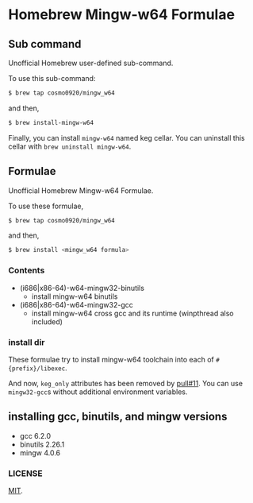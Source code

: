 Homebrew Mingw-w64 Formulae
===

## Sub command

Unofficial Homebrew user-defined sub-command.

To use this sub-command:

```bash
$ brew tap cosmo0920/mingw_w64
```

and then,

```bash
$ brew install-mingw-w64
```

Finally, you can install `mingw-w64` named keg cellar.
You can uninstall this cellar with `brew uninstall mingw-w64`.

## Formulae

Unofficial Homebrew Mingw-w64 Formulae.

To use these formulae,

```bash
$ brew tap cosmo0920/mingw_w64
```

and then,

```bash
$ brew install <mingw_w64 formula>
```
### Contents

* (i686|x86-64)-w64-mingw32-binutils
    - install mingw-w64 binutils
* (i686|x86-64)-w64-mingw32-gcc
    - install mingw-w64 cross gcc and its runtime (winpthread also included)

### install dir

These formulae try to install mingw-w64 toolchain into each of `#{prefix}/libexec`.

And now, `keg_only` attributes has been removed by [pull#11](https://github.com/cosmo0920/homebrew-mingw_w64/pull/11).
You can use `mingw32-gcc`s without additional environment variables.

## installing gcc, binutils, and mingw versions

* gcc 6.2.0
* binutils 2.26.1
* mingw 4.0.6

### LICENSE

[MIT](LICENSE.txt).

